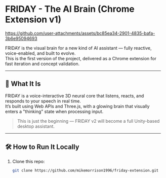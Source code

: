 # FRIDAY - The AI Brain (Chrome Extension v1)



https://github.com/user-attachments/assets/bc85ea34-2901-4835-bafa-3b6e95094693



FRIDAY is the visual brain for a new kind of AI assistant — fully reactive, voice-enabled, and built to evolve.  
This is the first version of the project, delivered as a Chrome extension for fast iteration and concept validation.

---

## 🧠 What It Is

FRIDAY is a voice-interactive 3D neural core that listens, reacts, and responds to your speech in real time.  
It’s built using Web APIs and Three.js, with a glowing brain that visually enters a "thinking" state when processing input.

> This is just the beginning — FRIDAY v2 will become a full Unity-based desktop assistant.

---

## 🛠️ How to Run It Locally

1. Clone this repo:
   ```bash
   git clone https://github.com/mikemorrison1996/friday-extension.git
